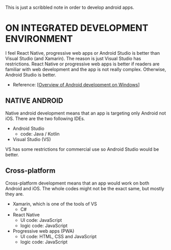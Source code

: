 This is just a scribbled note in order to develop android apps.

# ON INTEGRATED DEVELOPMENT ENVIRONMENT
I feel React Native, progressive web apps or Android Studio is better than Visual Studio (and Xamarin). The reason is just Visual Studio has restrictions. React Native or progressive web apps is better if readers are familiar with web development and the app is not really complex. Otherwise, Android Studio is better.

- Reference: [[Overview of Android development on Windows](https://learn.microsoft.com/ja-jp/windows/android/overview)]

## NATIVE ANDROID
Native android development means that an app is targeting only Android not iOS. There are the two following IDEs.

- Android Studio
    - code: Java / Kotlin
- Visual Studio (VS)

VS has some restrictions for commercial use so Android Studio would be better.

## Cross-platform
Cross-platform development means that an app would work on both Android and iOS. The whole codes might not be the exact same, but mostly they are.

- Xamarin, which is one of the tools of VS
    - C#
- React Native
    - UI code: JavaScript
    - logic code: JavaScript
- Progressive web apps (PWA)
    - UI code: HTML, CSS and JavaScript
    - logic code: JavaScript
